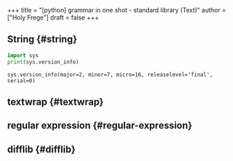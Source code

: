 +++
title = "[python] grammar in one shot - standard library (Text)"
author = ["Holy Frege"]
draft = false
+++

## String {#string}

```python
import sys
print(sys.version_info)
```

```text
sys.version_info(major=2, minor=7, micro=16, releaselevel='final', serial=0)
```


## textwrap {#textwrap}


## regular expression {#regular-expression}


## difflib {#difflib}
